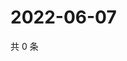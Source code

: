 # 2022-06-07

共 0 条

<!-- BEGIN WEIBO -->
<!-- 最后更新时间 Tue Jun 07 2022 16:21:40 GMT+0800 (China Standard Time) -->

<!-- END WEIBO -->

